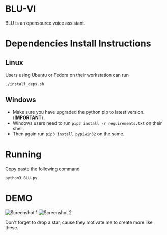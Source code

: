 # BLU-VI
BLU is an opensource voice assistant.

# Dependencies Install Instructions
 ## Linux 
  Users using Ubuntu or Fedora on their workstation can run 
  
  `./install_deps.sh`
 
 ## Windows
  * Make sure you have upgraded the python pip to latest version. (**IMPORTANT**)
  * Windows users need to run `pip3 install -r requirements.txt` on their shell.
  * Then again run `pip3 install pypiwin32` on the same.

# Running
Copy paste the following command

```python3 BLU.py```

# DEMO
![Screenshot 1](DEMO/ss1.png)
![Screenshot 2](DEMO/ss2.png)

Don't forget to drop a star, cause they motivate me to create more like these.
